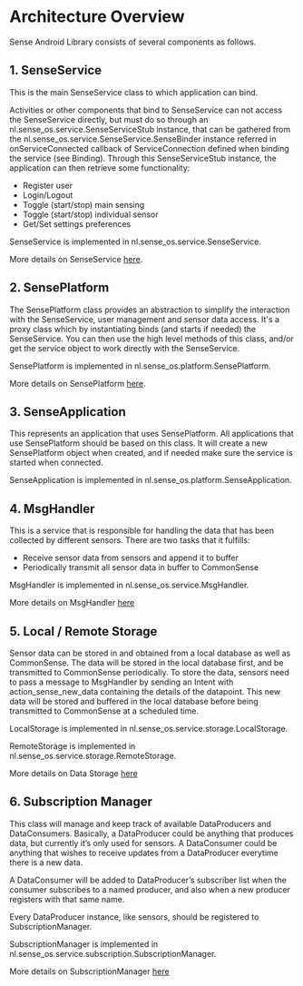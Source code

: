 # Architecture Overview

Sense Android Library consists of several components as follows.

## 1. SenseService

This is the main SenseService class to which application can bind. 

Activities or other components that bind to SenseService can not access the SenseService directly, but must do so through an nl.sense_os.service.SenseServiceStub instance, that can be gathered from the nl.sense_os.service.SenseService.SenseBinder instance referred in onServiceConnected callback of ServiceConnection defined when binding the service (see Binding). Through this SenseServiceStub instance, the application can then retrieve some functionality:
* Register user
* Login/Logout
* Toggle (start/stop) main sensing
* Toggle (start/stop) individual sensor
* Get/Set settings preferences

SenseService is implemented in nl.sense_os.service.SenseService.

More details on SenseService [here](documentation/sense_service.md).


## 2. SensePlatform

The SensePlatform class provides an abstraction to simplify the interaction with the SenseService, user management and sensor data access. It's a proxy class which by instantiating binds (and starts if needed) the SenseService. You can then use the high level methods of this class, and/or get the service object to work directly with the SenseService.

SensePlatform is implemented in nl.sense_os.platform.SensePlatform.

More details on SensePlatform [here](documentation/sense_platform.md).


## 3. SenseApplication

This represents an application that uses SensePlatform. All applications that use SensePlatform should be based on this class. It will create a new SensePlatform object when created, and if needed make sure the service is started when connected.

SenseApplication is implemented in nl.sense_os.platform.SenseApplication.

## 4. MsgHandler

This is a service that is responsible for handling the data that has been collected by different sensors. There are two tasks that it fulfills:
* Receive sensor data from sensors and append it to buffer
* Periodically transmit all sensor data in buffer to CommonSense

MsgHandler is implemented in nl.sense_os.service.MsgHandler.

More details on MsgHandler [here](documentation/msg_handler.md)

## 5. Local / Remote Storage

Sensor data can be stored in and obtained from a local database as well as CommonSense. The data will be stored in the local database first, and be transmitted to CommonSense periodically. To store the data, sensors need to pass a message to MsgHandler by sending an Intent with action_sense_new_data containing the details of the datapoint. This new data will be stored and buffered in the local database before being transmitted to CommonSense at a scheduled time.

LocalStorage is implemented in nl.sense_os.service.storage.LocalStorage.

RemoteStorage is implemented in nl.sense_os.service.storage.RemoteStorage.

More details on Data Storage [here](documentation/storage.md)

## 6. Subscription Manager

This class will manage and keep track of available DataProducers and DataConsumers. 
Basically, a DataProducer could be anything that produces data, but currently it’s only used for sensors. A DataConsumer could be anything that wishes to receive updates from a DataProducer everytime there is a new data.

A DataConsumer will be added to DataProducer’s subscriber list when the consumer subscribes to a named producer, and also when a new producer registers with that same name.

Every DataProducer instance, like sensors, should be registered to SubscriptionManager.

SubscriptionManager is implemented in nl.sense_os.service.subscription.SubscriptionManager.

More details on SubscriptionManager [here](documentation/subscription.md)
